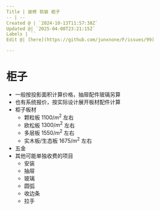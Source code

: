 ```yaml
---
Title | 装修 软装 柜子
-- | --
Created @ | `2024-10-13T11:57:38Z`
Updated @| `2025-04-08T23:21:15Z`
Labels | ``
Edit @| [here](https://github.com/junxnone/F/issues/99)

---
```

# 柜子
- 一般按投影面积计算价格，抽屉配件玻璃另算 
- 也有系统报价，按实际设计展开板材配件计算
- 柜子板材
  - 颗粒板  $1100/m^2$  左右
  - 欧松板 $1300/m^2$  左右
  - 多层板 $1550/m^2$  左右
  - 实木板/生态板  $1675/m^2$  左右
- 五金
- 其他可能单独收费的项目
  - 安装
  - 抽屉
  - 玻璃
  - 圆弧
  - 收边条
  - 拉手
